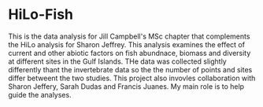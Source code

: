 # HiLo-Fish

This is the data analysis for Jill Campbell's MSc chapter that complements the HiLo analysis for Sharon Jeffrey. This analysis examines the effect of current and other abiotic factors on fish abundnace, biomass and diversity at different sites in the Gulf Islands. THe data was collected slightly differently thant the invertebrate data so the the number of points and sites differ betweent the two studies. This project also invovles collaboration with Sharon Jeffery, Sarah Dudas and Francis Juanes. My main role is to help guide the analyses.